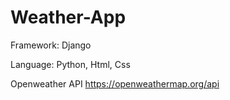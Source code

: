 # Weather-App

Framework: Django

Language: Python, Html, Css

Openweather API https://openweathermap.org/api

